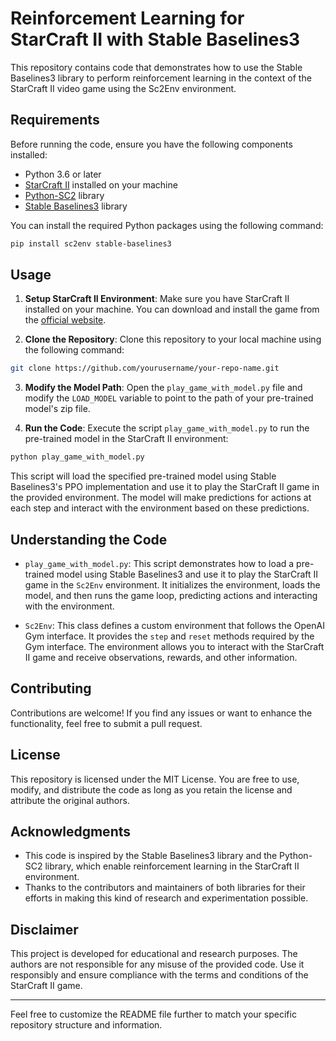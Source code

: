 # Reinforcement Learning for StarCraft II with Stable Baselines3

This repository contains code that demonstrates how to use the Stable Baselines3 library to perform reinforcement learning in the context of the StarCraft II video game using the Sc2Env environment.

## Requirements

Before running the code, ensure you have the following components installed:

- Python 3.6 or later
- [StarCraft II](https://github.com/Blizzard/s2client-proto) installed on your machine
- [Python-SC2](https://github.com/Dentosal/python-sc2) library
- [Stable Baselines3](https://github.com/DLR-RM/stable-baselines3) library

You can install the required Python packages using the following command:

```bash
pip install sc2env stable-baselines3
```

## Usage

1. **Setup StarCraft II Environment**: Make sure you have StarCraft II installed on your machine. You can download and install the game from the [official website](https://starcraft2.com/).

2. **Clone the Repository**: Clone this repository to your local machine using the following command:

```bash
git clone https://github.com/yourusername/your-repo-name.git
```

3. **Modify the Model Path**: Open the `play_game_with_model.py` file and modify the `LOAD_MODEL` variable to point to the path of your pre-trained model's zip file.

4. **Run the Code**: Execute the script `play_game_with_model.py` to run the pre-trained model in the StarCraft II environment:

```bash
python play_game_with_model.py
```

This script will load the specified pre-trained model using Stable Baselines3's PPO implementation and use it to play the StarCraft II game in the provided environment. The model will make predictions for actions at each step and interact with the environment based on these predictions.

## Understanding the Code

- `play_game_with_model.py`: This script demonstrates how to load a pre-trained model using Stable Baselines3 and use it to play the StarCraft II game in the `Sc2Env` environment. It initializes the environment, loads the model, and then runs the game loop, predicting actions and interacting with the environment.

- `Sc2Env`: This class defines a custom environment that follows the OpenAI Gym interface. It provides the `step` and `reset` methods required by the Gym interface. The environment allows you to interact with the StarCraft II game and receive observations, rewards, and other information.

## Contributing

Contributions are welcome! If you find any issues or want to enhance the functionality, feel free to submit a pull request.

## License

This repository is licensed under the MIT License. You are free to use, modify, and distribute the code as long as you retain the license and attribute the original authors.

## Acknowledgments

- This code is inspired by the Stable Baselines3 library and the Python-SC2 library, which enable reinforcement learning in the StarCraft II environment.
- Thanks to the contributors and maintainers of both libraries for their efforts in making this kind of research and experimentation possible.

## Disclaimer

This project is developed for educational and research purposes. The authors are not responsible for any misuse of the provided code. Use it responsibly and ensure compliance with the terms and conditions of the StarCraft II game.

---

Feel free to customize the README file further to match your specific repository structure and information.